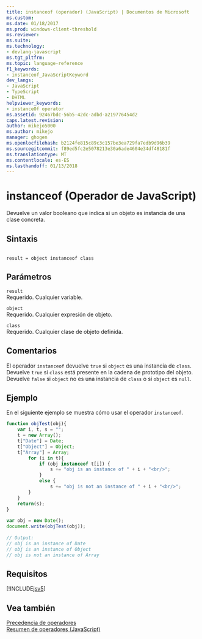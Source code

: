 ```yaml
---
title: instanceof (operador) (JavaScript) | Documentos de Microsoft
ms.custom: 
ms.date: 01/18/2017
ms.prod: windows-client-threshold
ms.reviewer: 
ms.suite: 
ms.technology:
- devlang-javascript
ms.tgt_pltfrm: 
ms.topic: language-reference
f1_keywords:
- instanceof_JavaScriptKeyword
dev_langs:
- JavaScript
- TypeScript
- DHTML
helpviewer_keywords:
- instanceOf operator
ms.assetid: 92467bdc-56b5-42dc-adbd-a219776454d2
caps.latest.revision: 
author: mikejo5000
ms.author: mikejo
manager: ghogen
ms.openlocfilehash: b2124fe815c89c3c157be3ea729fa7edb9d96b39
ms.sourcegitcommit: f89ed5fc2e5078213e30a6ade4604e34df48181f
ms.translationtype: MT
ms.contentlocale: es-ES
ms.lasthandoff: 01/13/2018
---
```

# <a name="instanceof-operator-javascript"></a>instanceof (Operador de JavaScript)
Devuelve un valor booleano que indica si un objeto es instancia de una clase concreta.  
  
## <a name="syntax"></a>Sintaxis  
  
```  
  
result = object instanceof class  
```  
  
## <a name="parameters"></a>Parámetros  
 `result`  
 Requerido. Cualquier variable.  
  
 `object`  
 Requerido. Cualquier expresión de objeto.  
  
 `class`  
 Requerido. Cualquier clase de objeto definida.  
  
## <a name="remarks"></a>Comentarios  
 El operador `instanceof` devuelve `true` si `object` es una instancia de `class`. Devuelve `true` si `class` está presente en la cadena de prototipo del objeto. Devuelve `false` si `object` no es una instancia de `class` o si `object` es `null`.  
  
## <a name="example"></a>Ejemplo  
 En el siguiente ejemplo se muestra cómo usar el operador `instanceof`.  
  
```JavaScript  
function objTest(obj){  
    var i, t, s = "";  
    t = new Array();  
    t["Date"] = Date;  
    t["Object"] = Object;  
    t["Array"] = Array;  
        for (i in t){  
            if (obj instanceof t[i]) {   
                s += "obj is an instance of " + i + "<br/>";  
            }  
            else {  
                s += "obj is not an instance of " + i + "<br/>";  
        }  
    }  
    return(s);  
}  
  
var obj = new Date();  
document.write(objTest(obj));  
  
// Output:   
// obj is an instance of Date  
// obj is an instance of Object  
// obj is not an instance of Array  
```  
  
## <a name="requirements"></a>Requisitos  
 [!INCLUDE[jsv5](../../javascript/reference/includes/jsv5-md.md)]  
  
## <a name="see-also"></a>Vea también  
 [Precedencia de operadores](../../javascript/operator-subtractprecedence-javascript.md)   
 [Resumen de operadores (JavaScript)](../../javascript/misc/operator-subtractsummary-javascript.md)